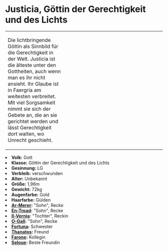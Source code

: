 # Justicia, Göttin der Gerechtigkeit und des Lichts

<primary-label ref="npc"/>

<secondary-label ref="animus"/>

<secondary-label ref="justice"/>

<table>
<tr><td>
<p>
Die lichtbringende Göttin als Sinnbild für die Gerechtigkeit in der Welt. Justicia ist die älteste unter den Gottheiten,
auch wenn man es ihr nicht ansieht. Ihr Glaube ist in Faergria am weitesten verbreitet. Mit viel Sorgsamkeit nimmt sie
sich der Gebete an, die an sie gerichtet werden und lässt Gerechtigkeit dort walten, wo Unrecht geschieht.
</p>

</td><td width="300">
<!-- Edit here -->
<img src="justicia.png" alt="" />
</td></tr>
</table>

<procedure title="Allgemeine Informationen">
<list columns="2">
<li><b>Volk:</b> Gott</li>
<li><b>Klasse:</b> Göttin der Gerechtigkeit und des Lichts</li>
<li><b>Gesinnung:</b> LG</li>
<li><b>Verbleib:</b> verschwunden</li>
</list>
</procedure>

<procedure title="Aussehen">
<list columns="3">
<li><b>Alter:</b> Unbekannt</li>
<li><b>Größe:</b> 1,96m</li>
<li><b>Gewicht:</b> 72kg</li>
<li><b>Augenfarbe:</b> Gold</li>
<li><b>Haarfarbe:</b> Gülden</li>
<!-- <li><b>Maße:</b> 102/85-70-90</li> -->
</list>
</procedure>

<procedure title="Beziehungen">
<list columns="2">
<!-- <li><b><a href="Inoro.md">Inoro</a>:</b> Erster "Sohn", Recke</li> -->
<li><b><a href="Ar-Merer.md">Ar-Merer</a>:</b> "Sohn", Recke</li>
<li><b><a href="En-Troad.md">En-Troad</a>:</b> "Sohn", Recke</li>
<li><b><a href="Il-Vernia.md">Il-Vernia</a>:</b> "Tochter", Reckin</li>
<li><b><a href="O-Gall.md">O-Gall</a>:</b> "Sohn", Recke</li>
<!-- <li><b><a href="U-Ranos.md">U-Ranos</a>:</b> "Sohn", Recke</li> -->
<li><b><a href="Fortuna.md">Fortuna</a>:</b> Schwester</li>
<li><b><a href="Thanatos.md">Thanatos</a>:</b> Freund</li>
<li><b><a href="Farone.md">Farone</a>:</b> Kollegin</li>
<!-- <li><b><a href="Alcuin.md">Alcuin</a>:</b> Bruder</li> -->
<li><b><a href="Seloue.md">Seloue</a>:</b> Beste Freundin</li>
</list>
</procedure>


<!--
## Notizen

- **Ziele:** Ihre Recken gut führen, Gerechtigkeit in der Welt
- **Geheimnisse:** Die Wahrheit über Inoros Tod
-->